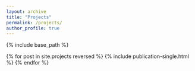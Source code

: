```yaml
---
layout: archive
title: "Projects"
permalink: /projects/
author_profile: true
---
```



{% include base_path %}

{% for post in site.projects reversed %}
  {% include publication-single.html %}
{% endfor %}
